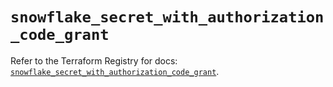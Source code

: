 # `snowflake_secret_with_authorization_code_grant`

Refer to the Terraform Registry for docs: [`snowflake_secret_with_authorization_code_grant`](https://registry.terraform.io/providers/snowflake-labs/snowflake/1.0.4/docs/resources/secret_with_authorization_code_grant).
